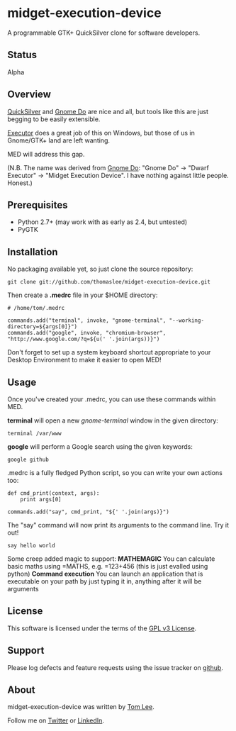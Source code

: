 # midget-execution-device

A programmable GTK+ QuickSilver clone for software developers.

## Status

Alpha

## Overview

[QuickSilver](http://www.blacktree.com) and [Gnome Do](http://do.davebsd.com)
are nice and all, but tools like this are just begging to be easily extensible.

[Executor](http://executor.dk/) does a great job of this on Windows, but those
of us in Gnome/GTK+ land are left wanting.

MED will address this gap.

(N.B. The name was derived from [Gnome Do](http://do.davebsd.com/):
"Gnome Do" ->  "Dwarf Executor" -> "Midget Execution Device".
I have nothing against little people. Honest.)

## Prerequisites

* Python 2.7+ (may work with as early as 2.4, but untested)
* PyGTK

## Installation

No packaging available yet, so just clone the source repository:

    git clone git://github.com/thomaslee/midget-execution-device.git

Then create a **.medrc** file in your $HOME directory:

    # /home/tom/.medrc
    
    commands.add("terminal", invoke, "gnome-terminal", "--working-directory=${args[0]}")
    commands.add("google", invoke, "chromium-browser", "http://www.google.com/?q=${u(' '.join(args))}")

Don't forget to set up a system keyboard shortcut appropriate to your
Desktop Environment to make it easier to open MED!

## Usage

Once you've created your .medrc, you can use these commands within MED.

**terminal** will open a new *gnome-terminal* window in the given directory:

    terminal /var/www

**google** will perform a Google search using the given keywords:

    google github

.medrc is a fully fledged Python script, so you can write your own actions too:

    def cmd_print(context, args):
        print args[0]

    commands.add("say", cmd_print, "${' '.join(args)}")

The "say" command will now print its arguments to the command line. Try it out!

    say hello world

Some creep added magic to support:
**MATHEMAGIC** You can calculate basic maths using =MATHS, e.g. =123+456 (this is just evalled using python)
**Command execution** You can launch an application that is executable on your path by just typing it in, anything after it will be arguments

## License

This software is licensed under the terms of the [GPL v3 License](http://www.gnu.org/licenses/gpl-3.0.txt).

## Support

Please log defects and feature requests using the issue tracker on [github](http://github.com/thomaslee/midget-execution-device).

## About

midget-execution-device was written by [Tom Lee](http://tomlee.co).

Follow me on [Twitter](http://www.twitter.com/tglee) or
[LinkedIn](http://au.linkedin.com/pub/thomas-lee/2/386/629).

